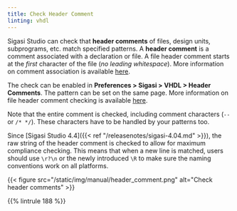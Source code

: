 ```yaml
---
title: Check Header Comment
linting: vhdl
---
```



Sigasi Studio can check that **header comments** of files, design units, subprograms, etc. match specified patterns. A **header comment** is a comment associated with a declaration or file.
A file header comment starts at the _first_ character of the file (*no leading whitespace*).
More information on comment association is available [here](/manual/eclipse/documentation/#comment-association).

The check can be enabled in **Preferences > Sigasi > VHDL > Header Comments**.  The pattern can be set on the same page.
More information on file header comment checking is available [here](/manual/eclipse/linting/#naming-conventions).

Note that the entire comment is checked, including comment characters (`--` or `/* */`).
These characters have to be handled by your patterns too.

Since [Sigasi Studio 4.4]({{< ref "/releasenotes/sigasi-4.04.md" >}}), the raw string of the header comment is checked to allow for maximum compliance checking.
This means that when a new line is matched, users should use `\r?\n` or the newly introduced `\R` to make sure the naming conventions work on all platforms.

{{< figure src="/static/img/manual/header_comment.png" alt="Check header comments" >}}

{{% lintrule 188 %}}
